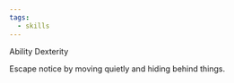 ```yaml
---
tags:
  - skills
---
```

Ability Dexterity

Escape notice by moving quietly and hiding behind things.

